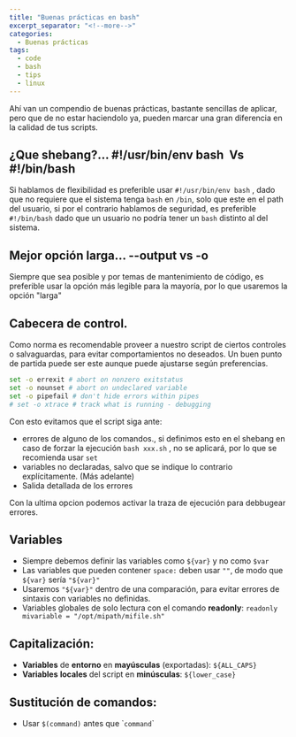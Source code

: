 ```yaml
---
title: "Buenas prácticas en bash"
excerpt_separator: "<!--more-->"
categories:
  - Buenas prácticas
tags:
  - code
  - bash
  - tips
  - linux
---
```


Ahí van un compendio de buenas prácticas, bastante sencillas de aplicar, pero que de no estar haciendolo ya, pueden marcar una gran diferencia en la calidad de tus scripts.

<!--more-->

## ¿Que shebang?... #!/usr/bin/env bash  Vs  #!/bin/bash
Si hablamos de flexibilidad es preferible usar `#!/usr/bin/env bash` , dado que no requiere que el sistema tenga `bash` en `/bin`, solo que este en el path del usuario, si por el contrario hablamos de seguridad, es preferible `#!/bin/bash` dado que un usuario no podría tener un `bash` distinto al del sistema.

## Mejor opción larga... --output vs -o
Siempre que sea posible y por temas de mantenimiento de código, es preferible usar la opción más legible para la mayoría, por lo que usaremos la opción "larga"


## Cabecera de control.
Como norma es recomendable proveer a nuestro script de ciertos controles o salvaguardas, para evitar comportamientos no deseados.
Un buen punto de partida puede ser este aunque puede ajustarse según preferencias.

```bash
set -o errexit # abort on nonzero exitstatus
set -o nounset # abort on undeclared variable
set -o pipefail # don't hide errors within pipes
# set -o xtrace # track what is running - debugging
```

Con esto evitamos que el script siga ante:
* errores de alguno de los comandos., si definimos esto en el shebang en caso de forzar la ejecución `bash xxx.sh` , no se aplicará, por lo que se recomienda usar `set`
* variables no declaradas, salvo que se indique lo contrario explícitamente. (Más adelante)
* Salida detallada de los errores 

Con la ultima opcion podemos activar la traza de ejecución para debbugear errores.

## Variables
* Siempre debemos definir las variables como `${var}` y no como `$var`
* Las variables que pueden contener `space:` deben usar `""`, de modo que `${var}` sería `"${var}"`
* Usaremos `"${var}"` dentro de una comparación, para evitar errores de sintaxis con variables no definidas.
* Variables globales de solo lectura con el comando **readonly**: `readonly mivariable = "/opt/mipath/mifile.sh"`

## Capitalización:
* **Variables** de **entorno** en **mayúsculas** (exportadas): `${ALL_CAPS}`
* **Variables** **locales** del script en **minúsculas**: `${lower_case}`

## Sustitución de comandos:
* Usar `$(command)` antes que \``command`\`
